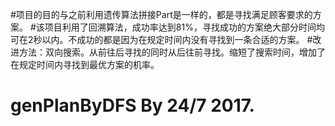 #项目的目的与之前利用遗传算法拼接Part是一样的，都是寻找满足顾客要求的方案。
#该项目利用了回溯算法，成功率达到81%，寻找成功的方案绝大部分时间均可在2秒以内。不成功的都是因为在规定时间内没有寻找到一条合适的方案。
#改进方法：双向搜索。从前往后寻找的同时从后往前寻找。缩短了搜索时间，增加了在规定时间内寻找到最优方案的机率。
# genPlanByDFS By 24/7 2017.
